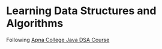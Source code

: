 <h1>Learning Data Structures and Algorithms</h1>
<p1>Following <a href="https://www.youtube.com/watch?v=yRpLlJmRo2w&list=PLfqMhTWNBTe3LtFWcvwpqTkUSlB32kJop">Apna College Java DSA Course</a></p>
